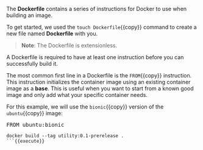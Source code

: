 The **Dockerfile** contains a series of instructions for Docker to use when building an image.

To get started, we used the ``touch Dockerfile``{{copy}} command to create a new file named **Dockerfile** with you.

> **Note**: The Dockerfile is extensionless.

A Dockerfile is required to have at least one instruction before you can successfully build it.

The most common first line in a Dockerfile is the ``FROM``{{copy}} instruction. This instruction initializes the container image using an existing container image as a **base**. This is useful when you want to start from a known good image and only add what your specific container needs.

For this example, we will use the ``bionic``{{copy}} version of the ``ubuntu``{{copy}} image:

<pre class="file" data-filename="Dockerfile" data-target="replace">
FROM ubuntu:bionic
</pre>

```
docker build --tag utility:0.1-prerelease .
```{{execute}}